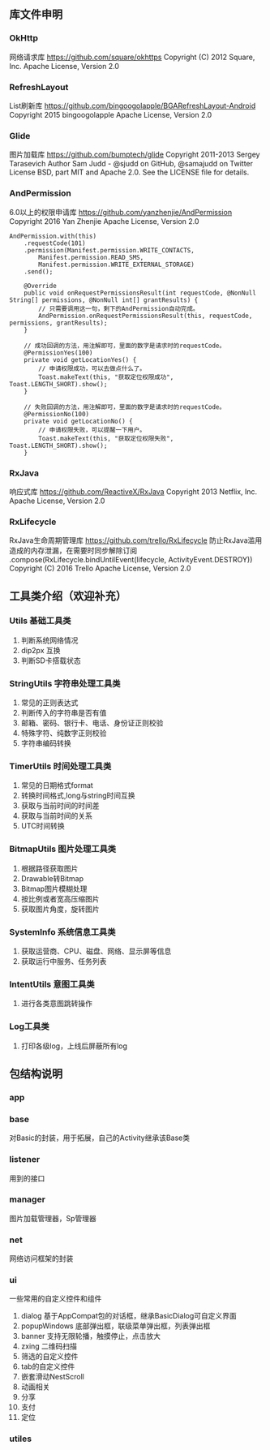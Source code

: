 ## 库文件申明
### OkHttp
网络请求库 https://github.com/square/okhttps
Copyright (C) 2012 Square, Inc.
Apache License, Version 2.0

### RefreshLayout
List刷新库 https://github.com/bingoogolapple/BGARefreshLayout-Android
Copyright 2015 bingoogolapple
Apache License, Version 2.0

### Glide
图片加载库 https://github.com/bumptech/glide
Copyright 2011-2013 Sergey Tarasevich
Author Sam Judd - @sjudd on GitHub, @samajudd on Twitter
License BSD, part MIT and Apache 2.0. See the LICENSE file for details.

### AndPermission
6.0以上的权限申请库 https://github.com/yanzhenjie/AndPermission
Copyright 2016 Yan Zhenjie
Apache License, Version 2.0

```
AndPermission.with(this)
    .requestCode(101)
    .permission(Manifest.permission.WRITE_CONTACTS,
        Manifest.permission.READ_SMS,
        Manifest.permission.WRITE_EXTERNAL_STORAGE)
    .send();

    @Override
    public void onRequestPermissionsResult(int requestCode, @NonNull String[] permissions, @NonNull int[] grantResults) {
        // 只需要调用这一句，剩下的AndPermission自动完成。
        AndPermission.onRequestPermissionsResult(this, requestCode, permissions, grantResults);
    }

    // 成功回调的方法，用注解即可，里面的数字是请求时的requestCode。
    @PermissionYes(100)
    private void getLocationYes() {
        // 申请权限成功，可以去做点什么了。
        Toast.makeText(this, "获取定位权限成功", Toast.LENGTH_SHORT).show();
    }

    // 失败回调的方法，用注解即可，里面的数字是请求时的requestCode。
    @PermissionNo(100)
    private void getLocationNo() {
        // 申请权限失败，可以提醒一下用户。
        Toast.makeText(this, "获取定位权限失败", Toast.LENGTH_SHORT).show();
    }
```

### RxJava
响应式库 https://github.com/ReactiveX/RxJava
Copyright 2013 Netflix, Inc.
Apache License, Version 2.0

### RxLifecycle
RxJava生命周期管理库 https://github.com/trello/RxLifecycle
防止RxJava滥用造成的内存泄漏，在需要时同步解除订阅
.compose(RxLifecycle.bindUntilEvent(lifecycle, ActivityEvent.DESTROY))
Copyright (C) 2016 Trello
Apache License, Version 2.0

## 工具类介绍（欢迎补充）
### Utils 基础工具类
1. 判断系统网络情况
2. dip2px 互换
3. 判断SD卡搭载状态

### StringUtils 字符串处理工具类
1. 常见的正则表达式
2. 判断传入的字符串是否有值
3. 邮箱、密码、银行卡、电话、身份证正则校验
4. 特殊字符、纯数字正则校验
5. 字符串编码转换

### TimerUtils 时间处理工具类
1. 常见的日期格式format
2. 转换时间格式,long与string时间互换
3. 获取与当前时间的时间差
4. 获取与当前时间的关系
5. UTC时间转换

### BitmapUtils 图片处理工具类
1. 根据路径获取图片
2. Drawable转Bitmap
3. Bitmap图片模糊处理
4. 按比例或者宽高压缩图片
5. 获取图片角度，旋转图片

### SystemInfo 系统信息工具类
1. 获取运营商、CPU、磁盘、网络、显示屏等信息
2. 获取运行中服务、任务列表

### IntentUtils 意图工具类
1. 进行各类意图跳转操作

### Log工具类
1. 打印各级log，上线后屏蔽所有log

## 包结构说明
### app

### base
对Basic的封装，用于拓展，自己的Activity继承该Base类

### listener
用到的接口

### manager
图片加载管理器，Sp管理器

### net
网络访问框架的封装

### ui
一些常用的自定义控件和组件
1. dialog 基于AppCompat包的对话框，继承BasicDialog可自定义界面
2. popupWindows 底部弹出框，联级菜单弹出框，列表弹出框
3. banner 支持无限轮播，触摸停止，点击放大
4. zxing 二维码扫描
5. 筛选的自定义控件
6. tab的自定义控件
7. 嵌套滑动NestScroll
8. 动画相关
9. 分享
10. 支付
11. 定位

### utiles

